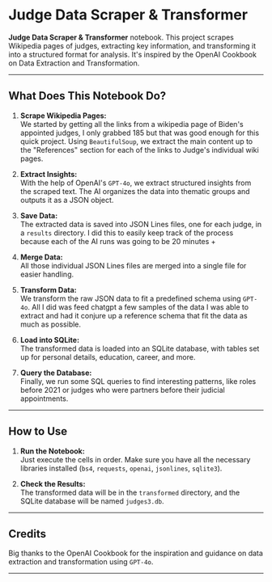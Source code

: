 # Judge Data Scraper & Transformer

**Judge Data Scraper & Transformer** notebook. This project scrapes Wikipedia pages of judges, extracting key information, and transforming it into a structured format for analysis. It's inspired by the OpenAI Cookbook on Data Extraction and Transformation.

---

## What Does This Notebook Do?

1. **Scrape Wikipedia Pages:**  
   We started by getting all the links from a wikipedia page of Biden's appointed judges, I only grabbed 185 but that was good enough for this quick project. Using `BeautifulSoup`, we extract the main content up to the "References" section for each of the links to Judge's individual wiki pages.

3. **Extract Insights:**  
   With the help of OpenAI's `GPT-4o`, we extract structured insights from the scraped text. The AI organizes the data into thematic groups and outputs it as a JSON object.

4. **Save Data:**  
   The extracted data is saved into JSON Lines files, one for each judge, in a `results` directory. I did this to easily keep track of the process because each of the AI runs was going to be 20 minutes +

5. **Merge Data:**  
   All those individual JSON Lines files are merged into a single file for easier handling.

6. **Transform Data:**  
   We transform the raw JSON data to fit a predefined schema using `GPT-4o`. All I did was feed chatgpt a few samples of the data I was able to extract and had it conjure up a reference schema that fit the data as much as possible.

7. **Load into SQLite:**  
   The transformed data is loaded into an SQLite database, with tables set up for personal details, education, career, and more.

8. **Query the Database:**  
   Finally, we run some SQL queries to find interesting patterns, like roles before 2021 or judges who were partners before their judicial appointments.

---

## How to Use

1. **Run the Notebook:**  
   Just execute the cells in order. Make sure you have all the necessary libraries installed (`bs4`, `requests`, `openai`, `jsonlines`, `sqlite3`).

2. **Check the Results:**  
   The transformed data will be in the `transformed` directory, and the SQLite database will be named `judges3.db`.

---

## Credits

Big thanks to the OpenAI Cookbook for the inspiration and guidance on data extraction and transformation using `GPT-4o`.

---
